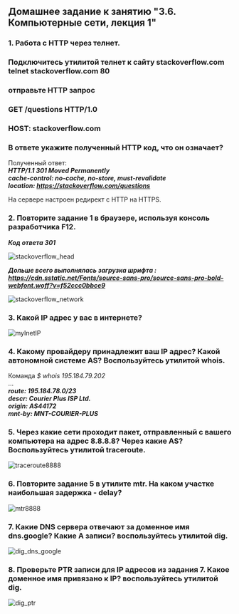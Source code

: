## Домашнее задание к занятию "3.6. Компьютерные сети, лекция 1"  

### 1. Работа c HTTP через телнет.
### Подключитесь утилитой телнет к сайту stackoverflow.com telnet stackoverflow.com 80
### отправьте HTTP запрос
### GET /questions HTTP/1.0
### HOST: stackoverflow.com
### В ответе укажите полученный HTTP код, что он означает?

Полученный ответ:  
**_HTTP/1.1 301 Moved Permanently_**  
**_cache-control: no-cache, no-store, must-revalidate_**  
**_location: https://stackoverflow.com/questions_**  

На сервере настроен редирект с HTTP на HTTPS.  

### 2. Повторите задание 1 в браузере, используя консоль разработчика F12.  

**_Код ответа 301_**  



![stackoverflow_head](stackoverflow_head.png)  


**_Дольше всего выполнялась загрузка шрифта : https://cdn.sstatic.net/Fonts/source-sans-pro/source-sans-pro-bold-webfont.woff?v=f52ccc0bbce9_**  

![stackoverflow_network](stackoverflow_network.png)  


### 3. Какой IP адрес у вас в интернете?  

![myInetIP](myInetIP.png)  


### 4. Какому провайдеру принадлежит ваш IP адрес? Какой автономной системе AS? Воспользуйтесь утилитой whois.  

Команда *_$ whois  195.184.79.202_*  
...  
**_route:          195.184.78.0/23_**  
**_descr:          Courier Plus ISP Ltd._**  
**_origin:         AS44172_**  
**_mnt-by:         MNT-COURIER-PLUS_**  

### 5. Через какие сети проходит пакет, отправленный с вашего компьютера на адрес 8.8.8.8? Через какие AS? Воспользуйтесь утилитой traceroute.  

![traceroute8888](traceroute8888.png)  


### 6. Повторите задание 5 в утилите mtr. На каком участке наибольшая задержка - delay?  

![mtr8888](mtr8888.png)  

### 7. Какие DNS сервера отвечают за доменное имя dns.google? Какие A записи? воспользуйтесь утилитой dig.  

![dig_dns_google](dig_dns_google.png)  


### 8. Проверьте PTR записи для IP адресов из задания 7. Какое доменное имя привязано к IP? воспользуйтесь утилитой dig.  


![dig_ptr](dig_ptr.png)  

